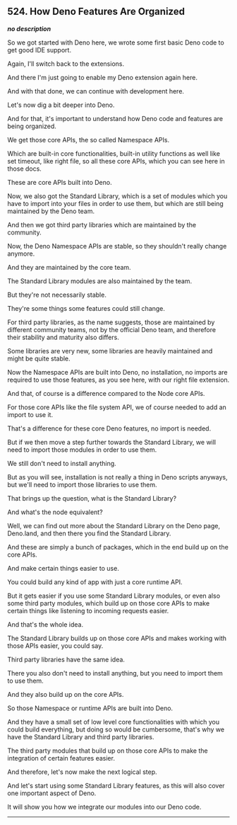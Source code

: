 ## 524. How Deno Features Are Organized

<strong><em>no description</em></strong>

<v Instructor>So we got started with Deno here,</v> we wrote some first basic
Deno code to get good IDE support. 

Again, I'll switch back to the extensions. 

And there I'm just going to enable my Deno extension again here. 

And with that done, we can continue with development here. 

Let's now dig a bit deeper into Deno. 

And for that, it's important to understand how Deno code and features are being
organized. 

We get those core APIs, the so called Namespace APIs. 

Which are built-in core functionalities, built-in utility functions as well like
set timeout, like right file, so all these core APIs, which you can see here in
those docs. 

These are core APIs built into Deno. 

Now, we also got the Standard Library, which is a set of modules which you have
to import into your files in order to use them, but which are still being
maintained by the Deno team. 

And then we got third party libraries which are maintained by the community. 

Now, the Deno Namespace APIs are stable, so they shouldn't really change
anymore. 

And they are maintained by the core team. 

The Standard Library modules are also maintained by the team. 

But they're not necessarily stable. 

They're some things some features could still change. 

For third party libraries, as the name suggests, those are maintained by
different community teams, not by the official Deno team, and therefore their
stability and maturity also differs. 

Some libraries are very new, some libraries are heavily maintained and might be
quite stable. 

Now the Namespace APIs are built into Deno, no installation, no imports are
required to use those features, as you see here, with our right file extension. 

And that, of course is a difference compared to the Node core APIs. 

For those core APIs like the file system API, we of course needed to add an
import to use it. 

That's a difference for these core Deno features, no import is needed. 

But if we then move a step further towards the Standard Library, we will need to
import those modules in order to use them. 

We still don't need to install anything. 

But as you will see, installation is not really a thing in Deno scripts anyways,
but we'll need to import those libraries to use them. 

That brings up the question, what is the Standard Library? 

And what's the node equivalent? 

Well, we can find out more about the Standard Library on the Deno page,
Deno.land, and then there you find the Standard Library. 

And these are simply a bunch of packages, which in the end build up on the core
APIs. 

And make certain things easier to use. 

You could build any kind of app with just a core runtime API. 

But it gets easier if you use some Standard Library modules, or even also some
third party modules, which build up on those core APIs to make certain things
like listening to incoming requests easier. 

And that's the whole idea. 

The Standard Library builds up on those core APIs and makes working with those
APIs easier, you could say. 

Third party libraries have the same idea. 

There you also don't need to install anything, but you need to import them to
use them. 

And they also build up on the core APIs. 

So those Namespace or runtime APIs are built into Deno. 

And they have a small set of low level core functionalities with which you could
build everything, but doing so would be cumbersome, that's why we have the
Standard Library and third party libraries. 

The third party modules that build up on those core APIs to make the integration
of certain features easier. 

And therefore, let's now make the next logical step. 

And let's start using some Standard Library features, as this will also cover
one important aspect of Deno. 

It will show you how we integrate our modules into our Deno code. 

---